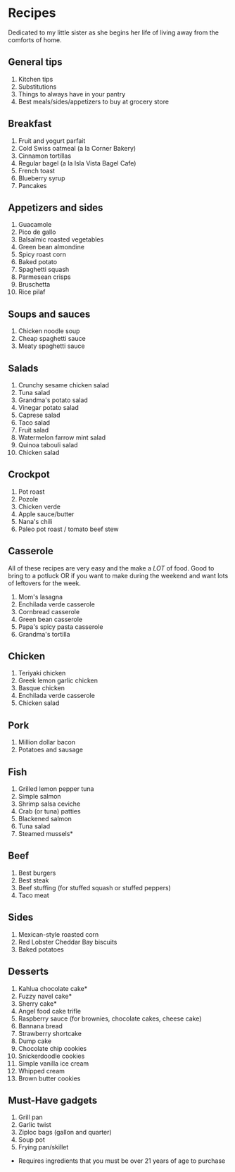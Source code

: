 # Recipes

Dedicated to my little sister as she begins her life of living away from the comforts of home.

## General tips

1. Kitchen tips
2. Substitutions
3. Things to always have in your pantry
4. Best meals/sides/appetizers to buy at grocery store

## Breakfast

1. Fruit and yogurt parfait
2. Cold Swiss oatmeal (a la Corner Bakery)
3. Cinnamon tortillas
4. Regular bagel (a la Isla Vista Bagel Cafe)
5. French toast
6. Blueberry syrup
7. Pancakes

## Appetizers and sides

1. Guacamole
2. Pico de gallo
3. Balsalmic roasted vegetables
4. Green bean almondine
5. Spicy roast corn
6. Baked potato
7. Spaghetti squash
8. Parmesean crisps
9. Bruschetta
10. Rice pilaf

## Soups and sauces

1. Chicken noodle soup
2. Cheap spaghetti sauce
3. Meaty spaghetti sauce

## Salads

1. Crunchy sesame chicken salad
2. Tuna salad
3. Grandma's potato salad
4. Vinegar potato salad
5. Caprese salad
6. Taco salad
7. Fruit salad
8. Watermelon farrow mint salad
9. Quinoa tabouli salad
10. Chicken salad


## Crockpot

1. Pot roast
2. Pozole
3. Chicken verde
4. Apple sauce/butter
5. Nana's chili
6. Paleo pot roast / tomato beef stew

## Casserole
All of these recipes are very easy and the make a *LOT* of food. Good to bring to a potluck OR if you want to make during the weekend and want lots of leftovers for the week.

1. Mom's lasagna
2. Enchilada verde casserole
3. Cornbread casserole
4. Green bean casserole
5. Papa's spicy pasta casserole
6. Grandma's tortilla

## Chicken

1. Teriyaki chicken
2. Greek lemon garlic chicken
3. Basque chicken
4. Enchilada verde casserole
5. Chicken salad

## Pork

1. Million dollar bacon
2. Potatoes and sausage

## Fish

1. Grilled lemon pepper tuna
2. Simple salmon
3. Shrimp salsa ceviche
4. Crab (or tuna) patties
5. Blackened salmon
6. Tuna salad
7. Steamed mussels*

## Beef

1. Best burgers
2. Best steak
3. Beef stuffing (for stuffed squash or stuffed peppers)
4. Taco meat

## Sides

1. Mexican-style roasted corn
2. Red Lobster Cheddar Bay biscuits
3. Baked potatoes

## Desserts

1. Kahlua chocolate cake*
2. Fuzzy navel cake*
3. Sherry cake*
4. Angel food cake trifle
5. Raspberry sauce (for brownies, chocolate cakes, cheese cake)
6. Bannana bread
7. Strawberry shortcake
8. Dump cake
9. Chocolate chip cookies
10. Snickerdoodle cookies
11. Simple vanilla ice cream
12. Whipped cream
13. Brown butter cookies

## Must-Have gadgets

1. Grill pan
2. Garlic twist
3. Ziploc bags (gallon and quarter)
4. Soup pot
5. Frying pan/skillet

* Requires ingredients that you must be over 21 years of age to purchase
